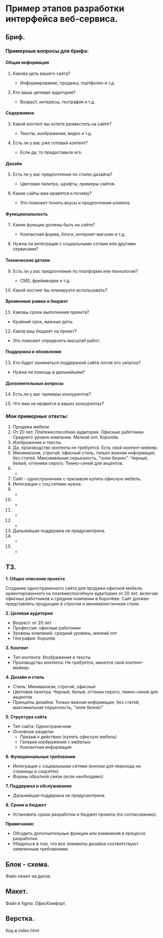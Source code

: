 # Пример этапов разработки интерфейса веб-сервиса.

## Бриф.

### Примерные вопросы для брифа:

#### **Общая информация**
1. Какова цель вашего сайта?
   - Информирование, продажа, портфолио и т.д.

2. Кто ваша целевая аудитория?
   - Возраст, интересы, география и т.д.

#### **Содержимое**
3. Какой контент вы хотите разместить на сайте?
   - Тексты, изображения, видео и т.д.

4. Есть ли у вас уже готовый контент?
   - Если да, то предоставьте его.

#### **Дизайн**
5. Есть ли у вас предпочтения по стилю дизайна?
   - Цветовая палитра, шрифты, примеры сайтов.

6. Какие сайты вам нравятся и почему?
   - Это поможет понять вкусы и предпочтения клиента.

#### **Функциональность**
7. Какие функции должны быть на сайте?
   - Контактная форма, блоги, интернет-магазин и т.д.

8. Нужна ли интеграция с социальными сетями или другими сервисами?

#### **Технические детали**
9. Есть ли у вас предпочтения по платформе или технологии?
   - CMS, фреймворки и т.д.

10. Какой хостинг вы планируете использовать?

#### **Временные рамки и бюджет**
11. Каковы сроки выполнения проекта?
   - Крайний срок, важные даты.

12. Каков ваш бюджет на проект?
   - Это поможет определить масштаб работ.

#### **Поддержка и обновления**

13. Кто будет заниматься поддержкой сайта после его запуска?
   - Нужна ли помощь в дальнейшем?

#### **Дополнительные вопросы**

14. Есть ли у вас примеры конкурентов?

15. Что вам не нравится в ваших конкурентах?

### *Мои примерные ответы:*
1. Продажа мебели
2. От 20 лет. Платежеспособная аудитория. Офисные работники. Среднего уровня компании. Мелкий опт. Королёв.
3. Изображения и тексты.
4. Да, производство контента не требуется. Есть свой контент-мейкер.
5. Минимализм, строгий, офисный стиль, только важная информация, без статей. Максимальная серьезность, "онли бизнес". Черный, белый, оттеники серого. Темно-синий для акцентов.
6.  -
7. Сайт - одностраничник с призывом купить офисную мебель.
8. Интеграция с соц.сетями нужна. 
9. -
10. -
11. -
12. -
13. Дальнейшая поддержка не предусмотрена.
14. -
15. -

## ТЗ.

**1. Общее описание проекта**

Создание одностраничного сайта для продажи офисной мебели, ориентированного на платежеспособную аудиторию от 20 лет, включая офисных работников и средние компании в Королёве. Сайт должен представлять продукцию в строгом и минималистичном стиле.

**2. Целевая аудитория**
- Возраст: от 20 лет
- Профессия: офисные работники
- Уровень компаний: средний уровень, мелкий опт
- География: Королёв

**3. Контент**
- Тип контента: Изображения и тексты
- Производство контента: Не требуется, имеется свой контент-мейкер.

**4. Дизайн и стиль**
- Стиль: Минимализм, строгий, офисный
- Цветовая палитра: Черный, белый, оттенки серого, темно-синий для акцентов
- Принципы дизайна: Только важная информация, без статей, максимальная серьезность, "онли бизнес"

**5. Структура сайта**
- Тип сайта: Одностраничник
- Основные разделы:
  - Призыв к действию (купить офисную мебель)
  - Галерея изображений с мебелью
  - Контактная информация

**6. Функциональные требования**
- Интеграция с социальными сетями (кнопки для перехода на страницы в соцсетях)
- Формы обратной связи (если необходимо)

**7. Поддержка и обслуживание**
- Дальнейшая поддержка не предусмотрена.

**8. Сроки и бюджет**
- Установить сроки разработки и бюджет проекта (по согласованию).

**Примечания:**
- Обсудить дополнительные функции или изменения в процессе разработки.
- Убедиться в том, что все элементы дизайна соответствуют заявленным требованиям.

## Блок - схема.

Файл лежит на диске.

## Макет.

Файл в figma. ОфисКомфорт.

## Верстка. 

Код в index.html
